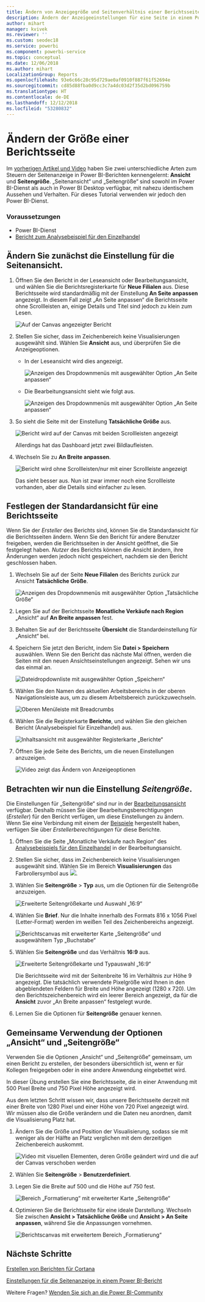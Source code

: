 ```yaml
---
title: Ändern von Anzeigegröße und Seitenverhältnis einer Berichtsseite
description: Ändern der Anzeigeeinstellungen für eine Seite in einem Power BI-Bericht
author: mihart
manager: kvivek
ms.reviewer: ''
ms.custom: seodec18
ms.service: powerbi
ms.component: powerbi-service
ms.topic: conceptual
ms.date: 12/06/2018
ms.author: mihart
LocalizationGroup: Reports
ms.openlocfilehash: 93e6c66c28c95d729ae0af0910f887f61f52694e
ms.sourcegitcommit: cd85d88fba0d9cc3c7a4dc03d2f35d2bd096759b
ms.translationtype: HT
ms.contentlocale: de-DE
ms.lasthandoff: 12/12/2018
ms.locfileid: "53280832"
---
```

# <a name="change-the-size-of-a-report-page"></a>Ändern der Größe einer Berichtsseite
Im [vorherigen Artikel und Video](../power-bi-report-display-settings.md) haben Sie zwei unterschiedliche Arten zum Steuern der Seitenanzeige in Power BI-Berichten kennengelernt: **Ansicht** und **Seitengröße**. „Seitenansicht“ und „Seitengröße“ sind sowohl im Power BI-Dienst als auch in Power BI Desktop verfügbar, mit nahezu identischem Aussehen und Verhalten. Für dieses Tutorial verwenden wir jedoch den Power BI-Dienst.

### <a name="prerequisites"></a>Voraussetzungen
- Power BI-Dienst   
- [Bericht zum Analysebeispiel für den Einzelhandel](../sample-retail-analysis.md)

## <a name="first-lets-change-the-page-view-setting"></a>Ändern Sie zunächst die Einstellung für die Seitenansicht.

1. Öffnen Sie den Bericht in der Leseansicht oder Bearbeitungsansicht, und wählen Sie die Berichtsregisterkarte für **Neue Filialen** aus. Diese Berichtsseite wird standardmäßig mit der Einstellung **An Seite anpassen** angezeigt.  In diesem Fall zeigt „An Seite anpassen“ die Berichtsseite ohne Scrollleisten an, einige Details und Titel sind jedoch zu klein zum Lesen.

   ![Auf der Canvas angezeigter Bericht](media/end-user-report-view/pbi_fit_to_page.png)
2. Stellen Sie sicher, dass im Zeichenbereich keine Visualisierungen ausgewählt sind. Wählen Sie **Ansicht** aus, und überprüfen Sie die Anzeigeoptionen.

   * In der Leseansicht wird dies angezeigt.

     ![Anzeigen des Dropdownmenüs mit ausgewählter Option „An Seite anpassen“](media/end-user-report-view/power-bi-page-view-menu-new.png)
   * Die Bearbeitungsansicht sieht wie folgt aus.

     ![Anzeigen des Dropdownmenüs mit ausgewählter Option „An Seite anpassen“](media/end-user-report-view/power-bi-view-editing-view.png)

3. So sieht die Seite mit der Einstellung **Tatsächliche Größe** aus.

   ![Bericht wird auf der Canvas mit beiden Scrollleisten angezeigt](media/end-user-report-view/power-bi-actal-size2.png)

   Allerdings hat das Dashboard jetzt zwei Bildlaufleisten.
4. Wechseln Sie zu **An Breite anpassen**.

   ![Bericht wird ohne Scrollleisten/nur mit einer Scrollleiste angezeigt](media/end-user-report-view/pbi_fit_to_width.png)

   Das sieht besser aus. Nun ist zwar immer noch eine Scrollleiste vorhanden, aber die Details sind einfacher zu lesen.

## <a name="change-the-default-view-for-a-report-page"></a>Festlegen der Standardansicht für eine Berichtsseite
Wenn Sie der *Ersteller* des Berichts sind, können Sie die Standardansicht für die Berichtsseiten ändern. Wenn Sie den Bericht für andere Benutzer freigeben, werden die Berichtsseiten in der Ansicht geöffnet, die Sie festgelegt haben. *Nutzer* des Berichts können die Ansicht ändern, ihre Änderungen werden jedoch nicht gespeichert, nachdem sie den Bericht geschlossen haben.

1. Wechseln Sie auf der Seite **Neue Filialen** des Berichts zurück zur Ansicht **Tatsächliche Größe**.

   ![Anzeigen des Dropdownmenüs mit ausgewählter Option „Tatsächliche Größe“](media/end-user-report-view/power-bi-actual-size.png)

2. Legen Sie auf der Berichtsseite **Monatliche Verkäufe nach Region** „Ansicht“ auf **An Breite anpassen** fest.

3. Behalten Sie auf der Berichtsseite **Übersicht** die Standardeinstellung für „Ansicht“ bei.

4. Speichern Sie jetzt den Bericht, indem Sie **Datei > Speichern** auswählen. Wenn Sie den Bericht das nächste Mal öffnen, werden die Seiten mit den neuen Ansichtseinstellungen angezeigt. Sehen wir uns das einmal an.

   ![Dateidropdownliste mit ausgewählter Option „Speichern“](media/end-user-report-view/power-bi-save.png)
3. Wählen Sie den Namen des aktuellen Arbeitsbereichs in der oberen Navigationsleiste aus, um zu diesem Arbeitsbereich zurückzuwechseln.  

   ![Oberen Menüleiste mit Breadcrumbs](media/end-user-report-view/power-bi-my-workspace.png)
4. Wählen Sie die Registerkarte **Berichte**, und wählen Sie den gleichen Bericht (Analysebeispiel für Einzelhandel) aus.

    ![Inhaltsansicht mit ausgewählter Registerkarte „Berichte“](media/end-user-report-view/power-bi-new-report2.png)
5. Öffnen Sie jede Seite des Berichts, um die neuen Einstellungen anzuzeigen.

   ![Video zeigt das Ändern von Anzeigeoptionen](media/end-user-report-view/power-bi-page-view.gif)

## <a name="now-lets-explore-the-page-size-setting"></a>Betrachten wir nun die Einstellung *Seitengröße*.
Die Einstellungen für „Seitengröße“ sind nur in der [Bearbeitungsansicht](../service-interact-with-a-report-in-editing-view.md) verfügbar. Deshalb müssen Sie über Bearbeitungsberechtigungen (*Ersteller*) für den Bericht verfügen, um diese Einstellungen zu ändern. Wenn Sie eine Verbindung mit einem der [Beispiele](../sample-datasets.md) hergestellt haben, verfügen Sie über *Erstellerberechtigungen* für diese Berichte.

1. Öffnen Sie die Seite „Monatliche Verkäufe nach Region“ des [Analysebeispiels für den Einzelhandel](../sample-retail-analysis.md) in der Bearbeitungsansicht.
2. Stellen Sie sicher, dass im Zeichenbereich keine Visualisierungen ausgewählt sind.  Wählen Sie im Bereich **Visualisierungen** das Farbrollersymbol aus ![](media/end-user-report-view/power-bi-paintroller.png).
3. Wählen Sie **Seitengröße** &gt; **Typ** aus, um die Optionen für die Seitengröße anzuzeigen.

   ![Erweiterte Seitengrößekarte und Auswahl „16:9“](media/end-user-report-view/power-bi-page-size-menu-new.png)
4. Wählen Sie **Brief**.  Nur die Inhalte innerhalb des Formats 816 x 1056 Pixel (Letter-Format) werden im weißen Teil des Zeichenbereichs angezeigt.

   ![Berichtscanvas mit erweiterter Karte „Seitengröße“ und ausgewähltem Typ „Buchstabe“](media/end-user-report-view/power-bi-letter-new.png)
5. Wählen Sie **Seitengröße** und das Verhältnis **16:9** aus.

   ![Erweiterte Seitengrößekarte und Typauswahl „16:9“](media/end-user-report-view/power-bi-16-to-9-new.png)

   Die Berichtsseite wird mit der Seitenbreite 16 im Verhältnis zur Höhe 9 angezeigt. Die tatsächlich verwendete Pixelgröße wird Ihnen in den abgeblendeten Feldern für Breite und Höhe angezeigt (1280 x 720). Um den Berichtszeichenbereich wird ein leerer Bereich angezeigt, da für die **Ansicht** zuvor „An Breite anpassen“ festgelegt wurde.
7. Lernen Sie die Optionen für **Seitengröße** genauer kennen.

## <a name="use-page-view-and-page-size-together"></a>Gemeinsame Verwendung der Optionen „Ansicht“ und „Seitengröße“
Verwenden Sie die Optionen „Ansicht“ und „Seitengröße“ gemeinsam, um einen Bericht zu erstellen, der besonders übersichtlich ist, wenn er für Kollegen freigegeben oder in eine andere Anwendung eingebettet wird.

In dieser Übung erstellen Sie eine Berichtsseite, die in einer Anwendung mit 500 Pixel Breite und 750 Pixel Höhe angezeigt wird.

Aus dem letzten Schritt wissen wir, dass unsere Berichtsseite derzeit mit einer Breite von 1280 Pixel und einer Höhe von 720 Pixel angezeigt wird. Wir müssen also die Größe verändern und die Daten neu anordnen, damit die Visualisierung Platz hat.

1. Ändern Sie die Größe und Position der Visualisierung, sodass sie mit weniger als der Hälfte an Platz verglichen mit dem derzeitigen Zeichenbereich auskommt.

    ![Video mit visuellen Elementen, deren Größe geändert wird und die auf der Canvas verschoben werden](media/end-user-report-view/power-bi-custom-view.gif)
2. Wählen Sie **Seitengröße** &gt; **Benutzerdefiniert**.
3. Legen Sie die Breite auf 500 und die Höhe auf 750 fest.

    ![Bereich „Formatierung“ mit erweiterter Karte „Seitengröße“](media/end-user-report-view/power-bi-custom-new.png)
4. Optimieren Sie die Berichtsseite für eine ideale Darstellung. Wechseln Sie zwischen **Ansicht > Tatsächliche Größe** und **Ansicht > An Seite anpassen**, während Sie die Anpassungen vornehmen.

    ![Berichtscanvas mit erweitertem Bereich „Formatierung“](media/end-user-report-view/power-bi-final-new.png)

## <a name="next-steps"></a>Nächste Schritte
[Erstellen von Berichten für Cortana](../service-cortana-answer-cards.md)

[Einstellungen für die Seitenanzeige in einem Power BI-Bericht](../power-bi-report-display-settings.md)

Weitere Fragen? [Wenden Sie sich an die Power BI-Community](http://community.powerbi.com/)
